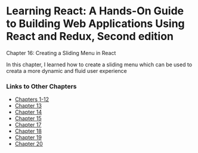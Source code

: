 <h1>Learning React: A Hands-On Guide to Building Web Applications Using React and Redux, Second edition</h1>

Chapter 16: Creating a Sliding Menu in React

In this chapter, I learned how to create a sliding menu which can be used to creata a more dynamic and fluid user experience

<h3>Links to Other Chapters</h3>
<ul>
  <li><a href="https://github.com/justinfrey64/learning-react-chapters-1-through-12">Chapters 1-12</a></li>
  <li><a href="https://github.com/justinfrey64/learning-react-chapter-13">Chapter 13</a></li>
  <li><a href="https://github.com/justinfrey64/learning-react-chapter-14">Chapter 14</a></li>
  <li><a href="https://github.com/justinfrey64/learning-react-chapter-15">Chapter 15</a></li>
  <li><a href="https://github.com/justinfrey64/learning-react-chapter-17">Chapter 17</a></li>
  <li><a href="https://github.com/justinfrey64/learning-react-chapter-18">Chapter 18</a></li>
  <li><a href="https://github.com/justinfrey64/learning-react-chapter-19">Chapter 19</a></li>
  <li><a href="https://github.com/justinfrey64/learning-react-chapter-19">Chapter 20</a></li>
</ul>
